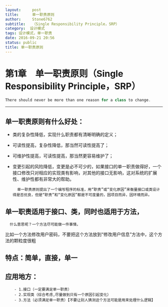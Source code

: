 ```yaml
---
layout:     post
title:      单一职责原则
author:     Stone6762
subtitle:   （Single Responsibility Principle，SRP）
category:  设计模式
tags: 设计模式，单一职责
date: 2016-09-21 20:56
status: public
title: 单一职责原则
---
```


# 第1章　单一职责原则（Single Responsibility Principle，SRP）
```java
There should never be more than one reason for a class to change.
```

---
## 单一职责原则有什么好处：
- 类的复杂性降低，实现什么职责都有清晰明确的定义；
- 可读性提高，复杂性降低，那当然可读性提高了；
- 可维护性提高，可读性提高，那当然更容易维护了；
- 变更引起的风险降低，变更是必不可少的，如果接口的单一职责做得好，一个接口修改只对相应的实现类有影响，对其他的接口无影响，这对系统的扩展性、维护性都有非常大的帮助。

        单一职责原则提出了一个编写程序的标准，用“职责”或“变化原因”来衡量接口或类设计得是否优良，但是“职责”和“变化原因”都是不可度量的，因项目而异，因环境而异。


## 单一职责适用于接口、类，同时也适用于方法，
      什么意思呢？一个方法尽可能做一件事情，
比如一个方法修改用户密码，不要把这个方法放到“修改用户信息”方法中，这个方法的颗粒度很粗
## 特点：简单，直接，单一

## 应用地方：
        - 1.接口（一定要满足单一职责）
        - 2.实现类（综合考虑,尽量做到只有一个原因引起变化）
        - 3.方法（必须满足单一职责）【不要让别人猜测这个方法可能是用来处理什么逻辑】